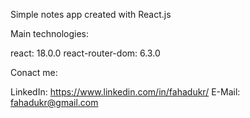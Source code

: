 
Simple notes app created with React.js

Main technologies:

react: 18.0.0
react-router-dom: 6.3.0

Conact me:

LinkedIn: https://www.linkedin.com/in/fahadukr/
E-Mail: fahadukr@gmail.com